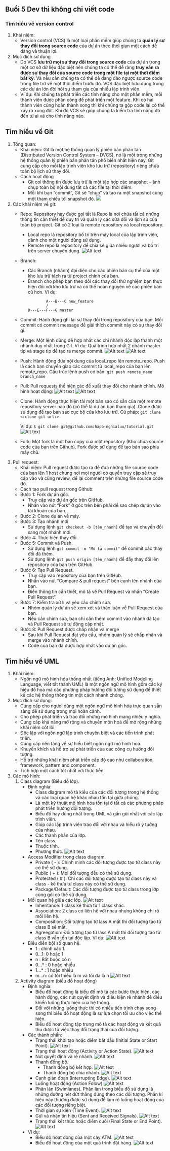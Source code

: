 ## Buổi 5 Dev thì không chỉ viết code
### Tìm hiểu về version control
1. Khái niệm:
   - Version control (VCS) là một loại phần mềm giúp chúng ta **quản lý sự thay đổi trong source code** của dự án theo thời gian một cách dễ dàng và thuận lợi.
2. Mục đích sử dụng
   - Do VCS **lưu trữ mọi sự thay đổi trong source code** của dự án trong một cơ sở dữ liệu đặc biệt nên chúng ta có thể dễ ràng **truy vấn ra được sự thay đổi của source code trong một file tại một thời điểm bất kỳ**. Và nếu cần chúng ta có thể dễ dàng đảo ngược source code trong file trở về một thời điểm trước đó. VCS đặc biệt hữu dụng trong các dự án lớn đòi hỏi sự tham gia của nhiều lập trình viên.
   - Ví dụ:
   Khi chúng ta phát triển các tính năng cho một phần mềm, mỗi thành viên được phân công để phát triển một feature. Khi có hai thành viên cũng hoàn thành xong thì khi chúng ta gộp code lại có thể xảy ra xung đột. Khi đó VCS sẽ giúp chúng ta kiểm tra tính năng đó đến từ ai và cho tính năng nào.
## Tìm hiểu về Git
1. Tổng quan:
   - Khái niệm: Git là một hệ thống quản lý phiên bản phân tán (Distributed Version Control System – DVCS), nó là một trong những hệ thống quản lý phiên bản phân tán phổ biến nhất hiện nay. Git cung cấp cho mỗi lập trình viên kho lưu trữ (repository) riêng chứa toàn bộ lịch sử thay đổi.
    - Cách hoạt động
      -  Git coi thông tin được lưu trữ là một tập hợp các snapshot – ảnh chụp toàn bộ nội dung tất cả các file tại thời điểm.
      -  Mỗi khi bạn “commit”, Git sẽ “chụp” và tạo ra một snapshot cùng một tham chiếu tới snapshot đó. 
    ![](https://images.viblo.asia/d0237fda-0b0e-44ba-b4ff-0026d366c826.png)
2. Các khái niệm về git:
    - Repo: Repository hay được gọi tắt là Repo là nơi chứa tất cả những thông tin cần thiết để duy trì và quản lý các sửa đổi và lịch sử của toàn bộ project. Git có 2 loại là remote repository và local repository.
      - Local repo là repository bố trí trên máy local của lập trình viên, dành cho một người dùng sử dụng.
      - Remote repo là repository để chia sẻ giữa nhiều người và bố trí trên server chuyên dụng.
     ![Alt text](https://blog.haposoft.com/content/images/2021/06/basic-remote-workflow.png)
    - Branch: 
      - Các Branch (nhánh) đại diện cho các phiên bản cụ thể của một kho lưu trữ tách ra từ project chính của bạn.
      - Branch cho phép bạn theo dõi các thay đổi thử nghiệm bạn thực hiện đối với kho lưu trữ và có thể hoàn nguyên về các phiên bản cũ hơn.
        Ví dụ:
        ```
                A---B---C new_feature
                /
        D---E---F---G master
        ```
   - Commit: Hành động ghi lại sự thay đổi trong repository của bạn. Mỗi commit có commit message để giải thích commit này có sự thay đổi gì.
    - Merge: Một lệnh dùng để hợp nhất các chi nhánh độc lập thành một nhánh duy nhất trong Git.
    Ví dụ: Quá trình hợp nhất 2 nhánh master tip và stage tip để tạo ra merge commit.
    ![Alt text](image-1.png)
    ![Alt text](image.png)
    - Push: Hành động đưa nội dung của local_repo lên remote_repo. Push là cách bạn chuyển giao các commit từ local_repo của bạn lên remote_repo. Cấu trúc lệnh push cơ bản: `git push remote_name branch_name`    
    - Pull: Pull requests thể hiện các đề xuất thay đổi cho nhánh chính. 
    Mô hình hoạt động:
    ![Alt text](image-3.png)
    ![Alt text](image-4.png)

    - Clone: Hành động thực hiện tải một bản sao có sẵn của một remote repository server nào đó (có thể là dự án bạn tham gia). Clone được sử dụng để tạo bản sao cục bộ của kho lưu trữ.
   Cú pháp: `git clone <:clone git url:>`
   
        Ví dụ: `$ git clone git@github.com:hapo-nghialuu/tutorial.git`
        ![Alt text](image-2.png)
    - Fork: Một fork là một bản copy của một repository (Kho chứa source code của bạn trên Github). Fork được sử dụng để tạo bản sao phía máy chủ.
3. Pull request:
    - Khái niệm: Pull request được tạo ra để đưa những file source code của bạn lên 1 host chung nơi mọi người có quyền truy cập sẽ truy cập vào và cùng review, để lại comment trên những file source code đó. 
    - Cách tạo pull request trong Github:
    - Bước 1: Fork dự án gốc.
       - Truy cập vào dự án gốc trên GitHub.
       - Nhấn vào nút “Fork” ở góc trên bên phải để sao chép dự án vào tài khoản của bạn.
    - Bước 2: Clone dự án về máy.
    - Bước 3: Tạo nhánh mới
       - Sử dụng lệnh `git checkout -b [tên_nhánh]` để tạo và chuyển đổi sang một nhánh mới.
    - Bước 4: Thực hiện thay đổi.
    - Bước 5: Commit và Push.
       - Sử dụng lệnh `git commit -m "Mô tả commit"` để commit các thay đổi đã thêm.
       - Sử dụng lệnh `git push origin [tên_nhánh]` để đẩy thay đổi lên repository của bạn trên GitHub.
    - Bước 6: Tạo Pull Request.
       - Truy cập vào repository của bạn trên GitHub.
       - Nhấn vào nút “Compare & pull request” bên cạnh tên nhánh của bạn.
       - Điền thông tin cần thiết, mô tả về Pull Request và nhấn “Create Pull Request“.
    - Bước 7: Kiểm tra xử lí và yêu cầu chỉnh sửa.
       - Nhóm quản lý dự án sẽ xem xét và thảo luận về Pull Request của bạn.
       - Nếu cần chỉnh sửa, bạn chỉ cần thêm commit vào nhánh đã tạo và Pull Request sẽ tự động cập nhật.
    - Bước 8: Pull Request được chấp nhận và merge
       - Sau khi Pull Request đạt yêu cầu, nhóm quản lý sẽ chấp nhận và merge vào nhánh chính.
       - Code của bạn đã được hợp nhất vào dự án gốc.
## Tìm hiểu về UML
1. Khái niệm:
   - Ngôn ngữ mô hình hóa thống nhất (tiếng Anh: Unified Modeling Language, viết tắt thành UML) là một ngôn ngữ mô hình gồm các ký hiệu đồ họa mà các phương pháp hướng đối tượng sử dụng để thiết kế các hệ thống thông tin một cách nhanh chóng.
2. Mục đích sử dụng:
    - Cung cấp cho người dùng một ngôn ngữ mô hình hóa trực quan sẵn sàng để sử dụng trong mọi hoàn cảnh. 
    - Cho phép phát triển và trao đổi những mô hình mang nhiều ý nghĩa.
    - Cung cấp khả năng mở rộng và chuyên môn hoá để mở rộng những khái niệm cốt lõi.
    - Độc lập với ngôn ngữ lập trình chuyên biệt và các tiến trình phát triển.
    - Cung cấp nền tảng về sự hiểu biết ngôn ngữ mô hình hoá.
    - Khuyến khích và hỗ trợ sự phát triển của các công cụ hướng đối tượng.
    - Hỗ trợ những khái niệm phát triển cấp độ cao như collaboration, framework, pattern and component.
    - Tích hợp một cách tốt nhất với thực tiễn.
3. Các mô hình:
    1. Class diagram (Biểu đồ lớp).
        - Định nghĩa:
           - Class diagram mô tả kiểu của các đối tượng trong hệ thống và các loại quan hệ khác nhau tồn tại giữa chúng.
           - Là một kỹ thuật mô hình hóa tồn tại ở tất cả các phương pháp phát triển hướng đối tượng.
           - Biểu đồ hay dùng nhất trong UML và gần gũi nhất với các lập trình viên.
           - Giúp các lập trình viên trao đổi với nhau và hiểu rõ ý tưởng của nhau.
           - Các thành phần của lớp.
          - Tên class.
          - Thuộc tính.
          - Phương thức.
          ![Alt text](image-21.png)
        - Access Modifier trong class diagram.
          - Private ( - ): Chỉnh mình các đối tượng được tạo từ class này có thể sử dụng.
          - Public ( + ): Mọi đối tượng đều có thể sử dụng.
          - Protected ( # ): Chỉ các đối tượng được tạo từ class này và class - kế thừa từ class này có thể sử dụng.
          - Package/Default: Các đối tượng được tạo từ class trong lớp cùng gói có thể sử dụng.
        - Mối quan hệ giữa các lớp.
            ![Alt text](image-5.png)    
          - Inheritance: 1 class kế thừa từ 1 class khác.
          - Association: 2 class có liên hệ với nhau nhưng không chỉ rõ mối liên hệ.
          - Composition: Đối tượng tạo từ lass A mất thì đối tượng tạo từ class B sẽ mất.
          - Agreegation: Đối tượng tạo từ lass A mất thì đối tượng tạo từ class B vẫn tồn tại độc lập.
            Ví dụ:
            ![Alt text](image-6.png)
        - Biểu diễn bội số quan hệ.
          - 1 : chính xác 1.
          - 0...1: 0 hoặc 1 
          - n : Bắt buộc có n
          - 0...* : 0 hoặc nhiều
          - 1...* : 1 hoặc nhiều
          - m...n: có tối thiểu là m và tối đa là n 
            ![Alt text](image-7.png)
   1. Activity diagram (biểu đồ hoạt động)
        - Định nghĩa: 
          - Biểu đồ hoạt động là biểu đồ mô tả các bước thực hiện, các hành động, các nút quyết định và điều kiện rẽ nhánh để điều khiển luồng thực hiện của hệ thống.
          - Đối với những luồng thực thi có nhiều tiến trình chạy song song thì biểu đồ hoạt động là sự lựa chọn tối ưu cho việc thể hiện. 
          - Biểu đồ hoạt động tập trung mô tả các hoạt động và kết quả thu được từ việc thay đổi trạng thái của đối tượng.
        - Các thành phần:
          - Trạng thái khởi tạo hoặc điểm bắt đầu (Initial State or Start Point).
          ![Alt text](image-8.png)
          - Trạng thái hoạt động (Activity or Action State).
          ![Alt text](image-9.png)
          - Nút quyết định và rẽ nhánh.
          ![Alt text](image-11.png)
          - Thanh đồng bộ.
            - Thanh đồng bộ kết hợp.
            ![Alt text](image-12.png)
            - Thanh đồng bộ chia nhánh.
            ![Alt text](image-13.png)
          - Cạnh gián đoạn (Interrupting Edge).
          ![Alt text](image-14.png)
          - Luồng hoạt động (Action Folow)
          ![Alt text](image-15.png)
          - Phân làn (Swimlanes).
          Phân làn trong biểu đồ sử dụng là những đường nét đứt thẳng đứng theo các đối tượng. Phần kí hiệu này thường được sử dụng để làm rõ luồng hoạt động của các đối tượng riêng biệt.
          - Thời gian sự kiện (Time Event).
          ![Alt text](image-16.png)
          - Gửi và nhận tín hiệu (Sent and Received Signals).
          ![Alt text](image-17.png)
          - Trạng thái kết thúc hoặc điểm cuối (Final State or End Point).
          ![Alt text](image-18.png)
        - Ví dụ:
          - Biểu đồ hoạt động của một cây ATM.
          ![Alt text](image-19.png) 
          - Biểu đồ hoạt động của một quá trình đặt hàng.
          ![Alt text](image-20.png)
